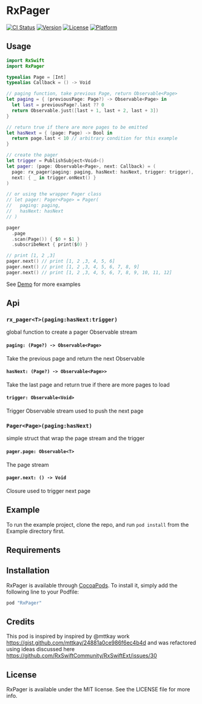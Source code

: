 # RxPager

[![CI Status](http://img.shields.io/travis/pgherveou/RxPager.svg?style=flat)](https://travis-ci.org/pgherveou/RxPager)
[![Version](https://img.shields.io/cocoapods/v/RxPager.svg?style=flat)](http://cocoapods.org/pods/RxPager)
[![License](https://img.shields.io/cocoapods/l/RxPager.svg?style=flat)](http://cocoapods.org/pods/RxPager)
[![Platform](https://img.shields.io/cocoapods/p/RxPager.svg?style=flat)](http://cocoapods.org/pods/RxPager)

## Usage

```swift
import RxSwift
import RxPager

typealias Page = [Int]
typealias Callback = () -> Void

// paging function, take previous Page, return Observable<Page>
let paging = { (previousPage: Page?) -> Observable<Page> in
  let last = previousPage?.last ?? 0
  return Observable.just([last + 1, last + 2, last + 3])
}

// return true if there are more pages to be emitted
let hasNext = { (page: Page) -> Bool in
  return page.last < 10 // arbitrary condition for this example
}

// create the pager
let trigger = PublishSubject<Void>()
let pager: (page: Observable<Page>, next: Callback) = (
  page: rx_pager(paging: paging, hasNext: hasNext, trigger: trigger),
  next: { _ in trigger.onNext() }
)

// or using the wrapper Pager class
// let pager: Pager<Page> = Pager(
//   paging: paging,
//   hasNext: hasNext
// )

pager
  .page
  .scan(Page()) { $0 + $1 }
  .subscribeNext { print($0) }

// print [1, 2 ,3]
pager.next() // print [1, 2 ,3, 4, 5, 6]
pager.next() // print [1, 2 ,3, 4, 5, 6, 7, 8, 9]
pager.next() // print [1, 2 ,3, 4, 5, 6, 7, 8, 9, 10, 11, 12]

```

See [Demo](https://github.com/pgherveou/RxPager/blob/master/Example/RxPager/PagerTableViewController.swift) for more examples

## Api

### `rx_pager<T>(paging:hasNext:trigger)`
global function to create a pager Observable stream

#### `paging: (Page?) -> Observable<Page>`
Take the previous page and return the next Observable<Page>

#### `hasNext: (Page?) -> Observable<Page>>`
Take the last page and return true if there are more pages to load

#### `trigger: Observable<Void>`
Trigger Observable stream used to push the next page

### `Pager<Page>(paging:hasNext)`
simple struct that wrap the page stream and the trigger

#### `pager.page: Observable<T>`
The page stream

#### `pager.next: () -> Void`
Closure used to trigger next page

## Example

To run the example project, clone the repo, and run `pod install` from the Example directory first.

## Requirements

## Installation

RxPager is available through [CocoaPods](http://cocoapods.org). To install
it, simply add the following line to your Podfile:

```ruby
pod "RxPager"
```

## Credits
This pod is inspired by inspired by @mttkay work https://gist.github.com/mttkay/24881a0ce986f6ec4b4d
and was refactored using ideas discussed here https://github.com/RxSwiftCommunity/RxSwiftExt/issues/30

## License

RxPager is available under the MIT license. See the LICENSE file for more info.

